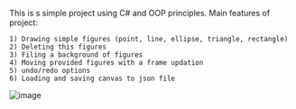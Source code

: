 This is s simple project using С# and OOP principles.
Main features of project:
```
1) Drawing simple figures (point, line, ellipse, triangle, rectangle)
2) Deleting this figures
3) Filing a background of figures
4) Moving provided figures with a frame updation
5) undo/redo options
6) Loading and saving canvas to json file 
```
![image](https://github.com/user-attachments/assets/26a86ecb-f53a-4b7e-8684-4de1ffd89cfa)
